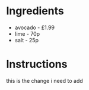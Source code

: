 # Ingredients
- avocado - £1.99
- lime - 70p
- salt - 25p
# Instructions
this is the change i need to add
